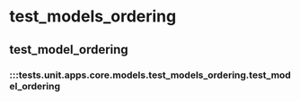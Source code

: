 # test_models_ordering

## test_model_ordering

### :::tests.unit.apps.core.models.test_models_ordering.test_model_ordering

